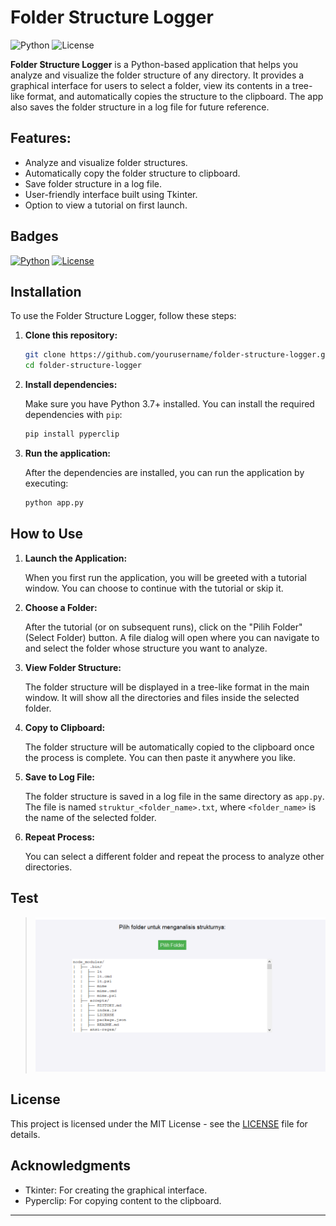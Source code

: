 # Folder Structure Logger

![Python](https://img.shields.io/badge/Python-3.7%2B-blue.svg)
![License](https://img.shields.io/badge/License-MIT-green.svg)

**Folder Structure Logger** is a Python-based application that helps you analyze and visualize the folder structure of any directory. It provides a graphical interface for users to select a folder, view its contents in a tree-like format, and automatically copies the structure to the clipboard. The app also saves the folder structure in a log file for future reference.

## Features:
- Analyze and visualize folder structures.
- Automatically copy the folder structure to clipboard.
- Save folder structure in a log file.
- User-friendly interface built using Tkinter.
- Option to view a tutorial on first launch.
  
## Badges
[![Python](https://img.shields.io/badge/Python-3.7%2B-blue.svg)](https://www.python.org/downloads/)
[![License](https://img.shields.io/badge/License-MIT-green.svg)](https://opensource.org/licenses/MIT)

## Installation

To use the Folder Structure Logger, follow these steps:

1. **Clone this repository:**

   ```bash
   git clone https://github.com/yourusername/folder-structure-logger.git
   cd folder-structure-logger
   ```

2. **Install dependencies:**

   Make sure you have Python 3.7+ installed. You can install the required dependencies with `pip`:

   ```bash
   pip install pyperclip
   ```

3. **Run the application:**

   After the dependencies are installed, you can run the application by executing:

   ```bash
   python app.py
   ```

## How to Use

1. **Launch the Application:**

   When you first run the application, you will be greeted with a tutorial window. You can choose to continue with the tutorial or skip it.

2. **Choose a Folder:**

   After the tutorial (or on subsequent runs), click on the "Pilih Folder" (Select Folder) button. A file dialog will open where you can navigate to and select the folder whose structure you want to analyze.

3. **View Folder Structure:**

   The folder structure will be displayed in a tree-like format in the main window. It will show all the directories and files inside the selected folder.

4. **Copy to Clipboard:**

   The folder structure will be automatically copied to the clipboard once the process is complete. You can then paste it anywhere you like.

5. **Save to Log File:**

   The folder structure is saved in a log file in the same directory as `app.py`. The file is named `struktur_<folder_name>.txt`, where `<folder_name>` is the name of the selected folder.

6. **Repeat Process:**

   You can select a different folder and repeat the process to analyze other directories.

## Test

> ![ilustration](/test/test.png)

## License

This project is licensed under the MIT License - see the [LICENSE](LICENSE) file for details.

## Acknowledgments

- Tkinter: For creating the graphical interface.
- Pyperclip: For copying content to the clipboard.

---